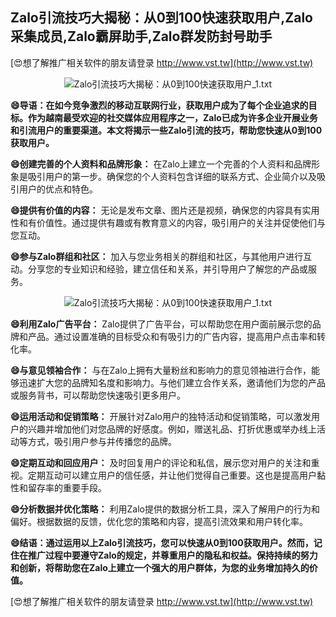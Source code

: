 ## **Zalo引流技巧大揭秘：从0到100快速获取用户,Zalo采集成员,Zalo霸屏助手,Zalo群发防封号助手**

[😍想了解推广相关软件的朋友请登录 http://www.vst.tw](http://www.vst.tw)

 <center><img src="https://vst.tw/MP4/tuiguang/png/0.png" alt="Zalo引流技巧大揭秘：从0到100快速获取用户_1.txt"></center>

**😄导语：在如今竞争激烈的移动互联网行业，获取用户成为了每个企业追求的目标。作为越南最受欢迎的社交媒体应用程序之一，Zalo已成为许多企业开展业务和引流用户的重要渠道。本文将揭示一些Zalo引流的技巧，帮助您快速从0到100获取用户。**

**😄创建完善的个人资料和品牌形象：**
在Zalo上建立一个完善的个人资料和品牌形象是吸引用户的第一步。确保您的个人资料包含详细的联系方式、企业简介以及吸引用户的优点和特色。

**😄提供有价值的内容：**
无论是发布文章、图片还是视频，确保您的内容具有实用性和有价值性。通过提供有趣或有教育意义的内容，吸引用户的关注并促使他们与您互动。

**😄参与Zalo群组和社区：**
加入与您业务相关的群组和社区，与其他用户进行互动。分享您的专业知识和经验，建立信任和关系，并引导用户了解您的产品或服务。

 <center><img src="https://vst.tw/MP4/tuiguang/png/0.png" alt="Zalo引流技巧大揭秘：从0到100快速获取用户_1.txt"></center>

**😄利用Zalo广告平台：**
Zalo提供了广告平台，可以帮助您在用户面前展示您的品牌和产品。通过设置准确的目标受众和有吸引力的广告内容，提高用户点击率和转化率。

**😄与意见领袖合作：**
与在Zalo上拥有大量粉丝和影响力的意见领袖进行合作，能够迅速扩大您的品牌知名度和影响力。与他们建立合作关系，邀请他们为您的产品或服务背书，可以帮助您快速吸引更多用户。

**😄运用活动和促销策略：**
开展针对Zalo用户的独特活动和促销策略，可以激发用户的兴趣并增加他们对您品牌的好感度。例如，赠送礼品、打折优惠或举办线上活动等方式，吸引用户参与并传播您的品牌。

**😄定期互动和回应用户：**
及时回复用户的评论和私信，展示您对用户的关注和重视。定期互动可以建立用户的信任感，并让他们觉得自己重要。这也是提高用户黏性和留存率的重要手段。

**😄分析数据并优化策略：**
利用Zalo提供的数据分析工具，深入了解用户的行为和偏好。根据数据的反馈，优化您的策略和内容，提高引流效果和用户转化率。

**😄结语：通过运用以上Zalo引流技巧，您可以快速从0到100获取用户。然而，记住在推广过程中要遵守Zalo的规定，并尊重用户的隐私和权益。保持持续的努力和创新，将帮助您在Zalo上建立一个强大的用户群体，为您的业务增加持久的价值。**

[😍想了解推广相关软件的朋友请登录 http://www.vst.tw](http://www.vst.tw)



